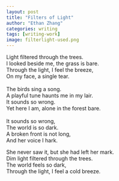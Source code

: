 ```yaml
---
layout: post
title: "Filters of Light"
author: "Ethan Zhang"
categories: writing
tags: [writing-work]
image: filterlight-used.png
---
```


<html>
  <head>
  <p>Light filtered through the trees.<br>
I looked beside me, the grass is bare.<br>
Through the light, I feel the breeze,<br>
On my face, a single tear.<br>
<br>
The birds sing a song.<br>
A playful tune haunts me in my lair.<br>
It sounds so wrong.<br>
Yet here I am, alone in the forest bare.<br>
<br>
It sounds so wrong,<br>
The world is so dark.<br>
A broken front is not long,<br>
And her voice I hark.<br>

She never saw it, but she had left her mark.<br>
Dim light filtered through the trees.<br>
The world feels so dark,<br>
Through the light, I feel a cold breeze.<br></p>